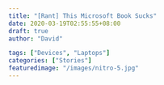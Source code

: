 ```yaml
---
title: "[Rant] This Microsoft Book Sucks"
date: 2020-03-19T02:55:55+08:00
draft: true
author: "David"

tags: ["Devices", "Laptops"]
categories: ["Stories"]
featuredimage: "/images/nitro-5.jpg"
---
```


